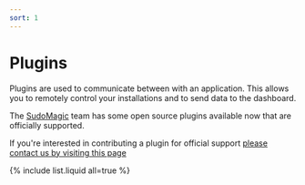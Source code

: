 ```yaml
---
sort: 1
---
```


# Plugins

Plugins are used to communicate between with an application. This allows you to remotely control your installations and to send data to the dashboard.

The [SudoMagic](https://www.sudomagic.com/) team has some open source plugins available now that are officially supported.

If you're interested in contributing a plugin for official support [please contact us by visiting this page](http://sudosignals.com/contact)

{% include list.liquid all=true %}
